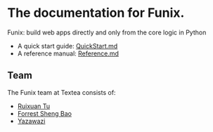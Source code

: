 # The documentation for Funix. 

Funix: build web apps directly and only from the core logic in Python

* A quick start guide: [QuickStart.md](QuickStart.md)
* A reference manual: [Reference.md](Reference.md)

## Team
The Funix team at Textea consists of:
* [Ruixuan Tu]()
* [Forrest Sheng Bao]()
* [Yazawazi]()
